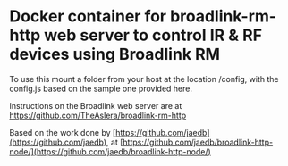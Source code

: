 # Docker container for broadlink-rm-http web server to control IR & RF devices using Broadlink RM

To use this mount a folder from your host at the location /config, with the config.js based on the sample one provided here.

Instructions on the Broadlink web server are at https://github.com/TheAslera/broadlink-rm-http

Based on the work done by [https://github.com/jaedb](https://github.com/jaedb), at [https://github.com/jaedb/broadlink-http-node/](https://github.com/jaedb/broadlink-http-node/)